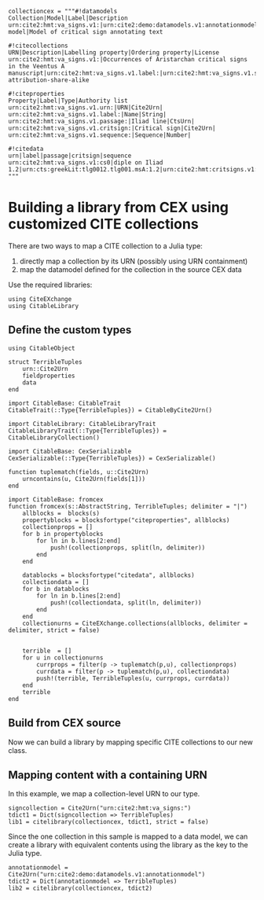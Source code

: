 

```@setup library
collectioncex = """#!datamodels
Collection|Model|Label|Description
urn:cite2:hmt:va_signs.v1:|urn:cite2:demo:datamodels.v1:annotationmodel|Annotation model|Model of critical sign annotating text

#!citecollections
URN|Description|Labelling property|Ordering property|License
urn:cite2:hmt:va_signs.v1:|Occurrences of Aristarchan critical signs in the Veentus A manuscript|urn:cite2:hmt:va_signs.v1.label:|urn:cite2:hmt:va_signs.v1.sequence:|CC-attribution-share-alike

#!citeproperties
Property|Label|Type|Authority list
urn:cite2:hmt:va_signs.v1.urn:|URN|Cite2Urn|
urn:cite2:hmt:va_signs.v1.label:|Name|String|
urn:cite2:hmt:va_signs.v1.passage:|Iliad line|CtsUrn|
urn:cite2:hmt:va_signs.v1.critsign:|Critical sign|Cite2Urn|
urn:cite2:hmt:va_signs.v1.sequence:|Sequence|Number|

#!citedata
urn|label|passage|critsign|sequence
urn:cite2:hmt:va_signs.v1:cs0|diple on Iliad 1.2|urn:cts:greekLit:tlg0012.tlg001.msA:1.2|urn:cite2:hmt:critsigns.v1:diple|0
"""
```



# Building a library from CEX using customized CITE collections


There are two ways to map a CITE collection to a Julia type:


1. directly map a collection by its URN (possibly using URN containment)
1. map the datamodel defined for the collection in the source CEX data

Use the required libraries:

```@example library
using CiteEXchange
using CitableLibrary
```


## Define the custom types

```@example library
using CitableObject

struct TerribleTuples
    urn::Cite2Urn
    fieldproperties
    data
end

import CitableBase: CitableTrait
CitableTrait(::Type{TerribleTuples}) = CitableByCite2Urn()

import CitableLibrary: CitableLibraryTrait
CitableLibraryTrait(::Type{TerribleTuples}) = CitableLibraryCollection()

import CitableBase: CexSerializable
CexSerializable(::Type{TerribleTuples}) = CexSerializable()

function tuplematch(fields, u::Cite2Urn)
    urncontains(u, Cite2Urn(fields[1]))
end

import CitableBase: fromcex
function fromcex(s::AbstractString, TerribleTuples; delimiter = "|")
    allblocks =  blocks(s)
    propertyblocks = blocksfortype("citeproperties", allblocks)
    collectionprops = []
    for b in propertyblocks
        for ln in b.lines[2:end]
            push!(collectionprops, split(ln, delimiter))
        end
    end

    datablocks = blocksfortype("citedata", allblocks)
    collectiondata = []
    for b in datablocks
        for ln in b.lines[2:end]
            push!(collectiondata, split(ln, delimiter))
        end
    end
    collectionurns = CiteEXchange.collections(allblocks, delimiter = delimiter, strict = false)


    terrible  = []
    for u in collectionurns
        currprops = filter(p -> tuplematch(p,u), collectionprops)
        currdata = filter(p -> tuplematch(p,u), collectiondata)
        push!(terrible, TerribleTuples(u, currprops, currdata))
    end
    terrible
end

```



## Build from CEX source

Now we can build a library by mapping specific CITE collections to our new class. 

## Mapping content with a containing URN

In this example, we map a collection-level URN to our type. 

```@example library
signcollection = Cite2Urn("urn:cite2:hmt:va_signs:")
tdict1 = Dict(signcollection => TerribleTuples)
lib1 = citelibrary(collectioncex, tdict1, strict = false)
```


Since the one collection in this sample is mapped to a data model, we can create a library with equivalent contents using the library as the key to the Julia type.

```@example library
annotationmodel = Cite2Urn("urn:cite2:demo:datamodels.v1:annotationmodel")
tdict2 = Dict(annotationmodel => TerribleTuples)
lib2 = citelibrary(collectioncex, tdict2)
```